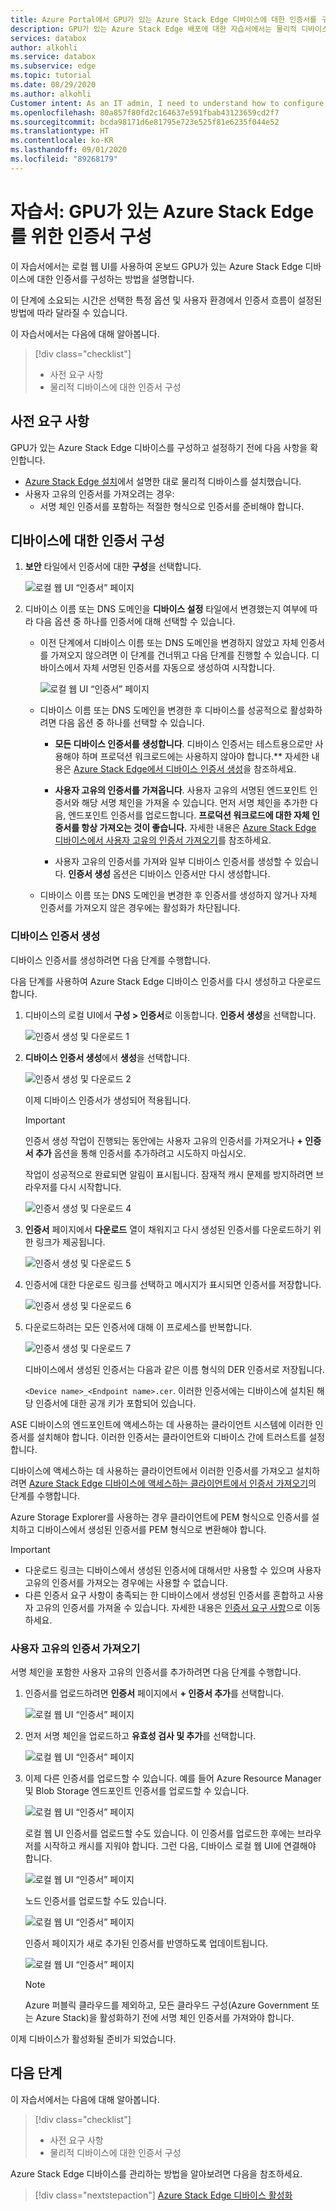 ```yaml
---
title: Azure Portal에서 GPU가 있는 Azure Stack Edge 디바이스에 대한 인증서를 구성하기 위한 자습서 | Microsoft Docs
description: GPU가 있는 Azure Stack Edge 배포에 대한 자습서에서는 물리적 디바이스에서 인증서를 구성하는 방법을 안내합니다.
services: databox
author: alkohli
ms.service: databox
ms.subservice: edge
ms.topic: tutorial
ms.date: 08/29/2020
ms.author: alkohli
Customer intent: As an IT admin, I need to understand how to configure certificates for Azure Stack Edge so I can use it to transfer data to Azure.
ms.openlocfilehash: 80a857f80fd2c164637e591fbab43123659cd2f7
ms.sourcegitcommit: bcda98171d6e81795e723e525f81e6235f044e52
ms.translationtype: HT
ms.contentlocale: ko-KR
ms.lasthandoff: 09/01/2020
ms.locfileid: "89268179"
---
```

# <a name="tutorial-configure-certificates-for-your-azure-stack-edge-with-gpu"></a>자습서: GPU가 있는 Azure Stack Edge를 위한 인증서 구성

이 자습서에서는 로컬 웹 UI를 사용하여 온보드 GPU가 있는 Azure Stack Edge 디바이스에 대한 인증서를 구성하는 방법을 설명합니다.

이 단계에 소요되는 시간은 선택한 특정 옵션 및 사용자 환경에서 인증서 흐름이 설정된 방법에 따라 달라질 수 있습니다.

이 자습서에서는 다음에 대해 알아봅니다.

> [!div class="checklist"]
>
> * 사전 요구 사항
> * 물리적 디바이스에 대한 인증서 구성

## <a name="prerequisites"></a>사전 요구 사항

GPU가 있는 Azure Stack Edge 디바이스를 구성하고 설정하기 전에 다음 사항을 확인합니다.

* [Azure Stack Edge 설치](azure-stack-edge-gpu-deploy-install.md)에서 설명한 대로 물리적 디바이스를 설치했습니다.
* 사용자 고유의 인증서를 가져오려는 경우:
    - 서명 체인 인증서를 포함하는 적절한 형식으로 인증서를 준비해야 합니다.
<!--    - If your device is deployed in Azure Government or Azure Government Secret or Azure Government top secret cloud and not deployed in Azure public cloud, a signing chain certificate is required before you can activate your device. 
    For details on certificate, go to [Manage certificates](azure-stack-edge-j-series-manage-certificates.md).-->


## <a name="configure-certificates-for-device"></a>디바이스에 대한 인증서 구성


1. **보안** 타일에서 인증서에 대한 **구성**을 선택합니다. 

    ![로컬 웹 UI “인증서” 페이지](./media/azure-stack-edge-gpu-deploy-configure-certificates/generate-certificate-1.png)

2. 디바이스 이름 또는 DNS 도메인을 **디바이스 설정** 타일에서 변경했는지 여부에 따라 다음 옵션 중 하나를 인증서에 대해 선택할 수 있습니다.

    - 이전 단계에서 디바이스 이름 또는 DNS 도메인을 변경하지 않았고 자체 인증서를 가져오지 않으려면 이 단계를 건너뛰고 다음 단계를 진행할 수 있습니다. 디바이스에서 자체 서명된 인증서를 자동으로 생성하여 시작합니다. 

        ![로컬 웹 UI “인증서” 페이지](./media/azure-stack-edge-gpu-deploy-configure-certificates/generate-certificate-2.png)

    - 디바이스 이름 또는 DNS 도메인을 변경한 후 디바이스를 성공적으로 활성화하려면 다음 옵션 중 하나를 선택할 수 있습니다. 
    
        - **모든 디바이스 인증서를 생성합니다**. 디바이스 인증서는 테스트용으로만 사용해야 하며 프로덕션 워크로드에는 사용하지 않아야 합니다.** 자세한 내용은 [Azure Stack Edge에서 디바이스 인증서 생성](#generate-device-certificates)을 참조하세요.

        - **사용자 고유의 인증서를 가져옵니다**. 사용자 고유의 서명된 엔드포인트 인증서와 해당 서명 체인을 가져올 수 있습니다. 먼저 서명 체인을 추가한 다음, 엔드포인트 인증서를 업로드합니다. **프로덕션 워크로드에 대한 자체 인증서를 항상 가져오는 것이 좋습니다.** 자세한 내용은 [Azure Stack Edge 디바이스에서 사용자 고유의 인증서 가져오기](#bring-your-own-certificates)를 참조하세요.
    
        - 사용자 고유의 인증서를 가져와 일부 디바이스 인증서를 생성할 수 있습니다. **인증서 생성** 옵션은 디바이스 인증서만 다시 생성합니다.

    - 디바이스 이름 또는 DNS 도메인을 변경한 후 인증서를 생성하지 않거나 자체 인증서를 가져오지 않은 경우에는 활성화가 차단됩니다.


### <a name="generate-device-certificates"></a>디바이스 인증서 생성

디바이스 인증서를 생성하려면 다음 단계를 수행합니다.

다음 단계를 사용하여 Azure Stack Edge 디바이스 인증서를 다시 생성하고 다운로드합니다.

1. 디바이스의 로컬 UI에서 **구성 > 인증서**로 이동합니다. **인증서 생성**을 선택합니다.

    ![인증서 생성 및 다운로드 1](./media/azure-stack-edge-gpu-deploy-configure-certificates/generate-certificate-3.png)

2. **디바이스 인증서 생성**에서 **생성**을 선택합니다.

    ![인증서 생성 및 다운로드 2](./media/azure-stack-edge-gpu-deploy-configure-certificates/generate-certificate-4.png)

    이제 디바이스 인증서가 생성되어 적용됩니다. 
    
    > [!IMPORTANT]
    > 인증서 생성 작업이 진행되는 동안에는 사용자 고유의 인증서를 가져오거나 **+ 인증서 추가** 옵션을 통해 인증서를 추가하려고 시도하지 마십시오.

    작업이 성공적으로 완료되면 알림이 표시됩니다. 잠재적 캐시 문제를 방지하려면 브라우저를 다시 시작합니다. 
    
    ![인증서 생성 및 다운로드 4](./media/azure-stack-edge-gpu-deploy-configure-certificates/generate-certificate-5.png)

3. **인증서** 페이지에서 **다운로드** 열이 채워지고 다시 생성된 인증서를 다운로드하기 위한 링크가 제공됩니다. 

    ![인증서 생성 및 다운로드 5](./media/azure-stack-edge-gpu-deploy-configure-certificates/generate-certificate-6.png)

4. 인증서에 대한 다운로드 링크를 선택하고 메시지가 표시되면 인증서를 저장합니다. 

    ![인증서 생성 및 다운로드 6](./media/azure-stack-edge-gpu-deploy-configure-certificates/generate-certificate-7.png)

5. 다운로드하려는 모든 인증서에 대해 이 프로세스를 반복합니다. 
    
    ![인증서 생성 및 다운로드 7](./media/azure-stack-edge-gpu-deploy-configure-certificates/generate-certificate-8.png)

    디바이스에서 생성된 인증서는 다음과 같은 이름 형식의 DER 인증서로 저장됩니다. 

    `<Device name>_<Endpoint name>.cer`. 이러한 인증서에는 디바이스에 설치된 해당 인증서에 대한 공개 키가 포함되어 있습니다. 

ASE 디바이스의 엔드포인트에 액세스하는 데 사용하는 클라이언트 시스템에 이러한 인증서를 설치해야 합니다. 이러한 인증서는 클라이언트와 디바이스 간에 트러스트를 설정합니다.

디바이스에 액세스하는 데 사용하는 클라이언트에서 이러한 인증서를 가져오고 설치하려면 [Azure Stack Edge 디바이스에 액세스하는 클라이언트에서 인증서 가져오기](azure-stack-edge-j-series-manage-certificates.md#import-certificates-on-the-client-accessing-the-device)의 단계를 수행합니다. 

Azure Storage Explorer를 사용하는 경우 클라이언트에 PEM 형식으로 인증서를 설치하고 디바이스에서 생성된 인증서를 PEM 형식으로 변환해야 합니다. 

> [!IMPORTANT]
> - 다운로드 링크는 디바이스에서 생성된 인증서에 대해서만 사용할 수 있으며 사용자 고유의 인증서를 가져오는 경우에는 사용할 수 없습니다.
> - 다른 인증서 요구 사항이 충족되는 한 디바이스에서 생성된 인증서를 혼합하고 사용자 고유의 인증서를 가져올 수 있습니다. 자세한 내용은 [인증서 요구 사항](azure-stack-edge-j-series-certificate-requirements.md)으로 이동하세요.
    

### <a name="bring-your-own-certificates"></a>사용자 고유의 인증서 가져오기

서명 체인을 포함한 사용자 고유의 인증서를 추가하려면 다음 단계를 수행합니다.

1. 인증서를 업로드하려면 **인증서** 페이지에서 **+ 인증서 추가**를 선택합니다.

    ![로컬 웹 UI “인증서” 페이지](./media/azure-stack-edge-gpu-deploy-configure-certificates/add-certificate-1.png)

2. 먼저 서명 체인을 업로드하고 **유효성 검사 및 추가**를 선택합니다.

    ![로컬 웹 UI “인증서” 페이지](./media/azure-stack-edge-gpu-deploy-configure-certificates/add-certificate-2.png)

3. 이제 다른 인증서를 업로드할 수 있습니다. 예를 들어 Azure Resource Manager 및 Blob Storage 엔드포인트 인증서를 업로드할 수 있습니다.

    ![로컬 웹 UI “인증서” 페이지](./media/azure-stack-edge-gpu-deploy-configure-certificates/add-certificate-3.png)

    로컬 웹 UI 인증서를 업로드할 수도 있습니다. 이 인증서를 업로드한 후에는 브라우저를 시작하고 캐시를 지워야 합니다. 그런 다음, 디바이스 로컬 웹 UI에 연결해야 합니다.  

    ![로컬 웹 UI “인증서” 페이지](./media/azure-stack-edge-gpu-deploy-configure-certificates/add-certificate-5.png)

    노드 인증서를 업로드할 수도 있습니다.

    ![로컬 웹 UI “인증서” 페이지](./media/azure-stack-edge-gpu-deploy-configure-certificates/add-certificate-4.png)

    인증서 페이지가 새로 추가된 인증서를 반영하도록 업데이트됩니다.

    ![로컬 웹 UI “인증서” 페이지](./media/azure-stack-edge-gpu-deploy-configure-certificates/add-certificate-6.png)  

    > [!NOTE]
    > Azure 퍼블릭 클라우드를 제외하고, 모든 클라우드 구성(Azure Government 또는 Azure Stack)을 활성화하기 전에 서명 체인 인증서를 가져와야 합니다.


이제 디바이스가 활성화될 준비가 되었습니다.


## <a name="next-steps"></a>다음 단계

이 자습서에서는 다음에 대해 알아봅니다.

> [!div class="checklist"]
>
> * 사전 요구 사항
> * 물리적 디바이스에 대한 인증서 구성

Azure Stack Edge 디바이스를 관리하는 방법을 알아보려면 다음을 참조하세요.

> [!div class="nextstepaction"]
> [Azure Stack Edge 디바이스 활성화](./azure-stack-edge-gpu-deploy-activate.md)

